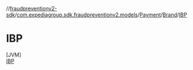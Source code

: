 //[fraudpreventionv2-sdk](../../../../../index.md)/[com.expediagroup.sdk.fraudpreventionv2.models](../../../index.md)/[Payment](../../index.md)/[Brand](../index.md)/[IBP](index.md)

# IBP

[JVM]\
[IBP](index.md)
